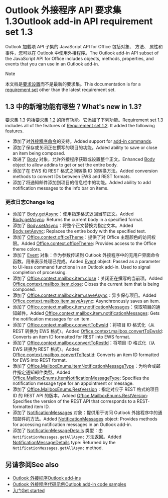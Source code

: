 # <a name="outlook-add-in-api-requirement-set-13"></a><span data-ttu-id="00f87-101">Outlook 外接程序 API 要求集 1.3</span><span class="sxs-lookup"><span data-stu-id="00f87-101">Outlook add-in API requirement set 1.3</span></span>

<span data-ttu-id="00f87-102">Outlook 加载项 API 子集的 JavaScript API for Office 包括对象、 方法、 属性和事件，您可以在 Outlook 中使用外接程序。</span><span class="sxs-lookup"><span data-stu-id="00f87-102">The Outlook add-in API subset of the JavaScript API for Office includes objects, methods, properties, and events that you can use in an Outlook add-in.</span></span>

> [!NOTE]
> <span data-ttu-id="00f87-103">本文档是[要求设置](/javascript/office/requirement-sets/outlook-api-requirement-sets)而不是最新的要求集。</span><span class="sxs-lookup"><span data-stu-id="00f87-103">This documentation is for a [requirement set](/javascript/office/requirement-sets/outlook-api-requirement-sets) other than the latest requirement set.</span></span> 

## <a name="whats-new-in-13"></a><span data-ttu-id="00f87-104">1.3 中的新增功能有哪些？</span><span class="sxs-lookup"><span data-stu-id="00f87-104">What's new in 1.3?</span></span>

<span data-ttu-id="00f87-p101">要求集 1.3 包括[要求集 1.2](../requirement-set-1.2/outlook-requirement-set-1.2.md) 的所有功能。它添加了下列功能。</span><span class="sxs-lookup"><span data-stu-id="00f87-p101">Requirement set 1.3 includes all of the features of [Requirement set 1.2](../requirement-set-1.2/outlook-requirement-set-1.2.md). It added the following features.</span></span>

- <span data-ttu-id="00f87-107">添加了对[外接程序命令](https://docs.microsoft.com/outlook/add-ins/add-in-commands-for-outlook)的支持。</span><span class="sxs-lookup"><span data-stu-id="00f87-107">Added support for [add-in commands](https://docs.microsoft.com/outlook/add-ins/add-in-commands-for-outlook).</span></span>
- <span data-ttu-id="00f87-108">添加了保存或关闭正在撰写的项目的功能。</span><span class="sxs-lookup"><span data-stu-id="00f87-108">Added ability to save or close an item being composed.</span></span>
- <span data-ttu-id="00f87-109">改进了 [Body](/javascript/api/outlook_1_3/office.body) 对象，允许外接程序获取或设置整个正文。</span><span class="sxs-lookup"><span data-stu-id="00f87-109">Enhanced [Body](/javascript/api/outlook_1_3/office.body) object to allow addins to get or set the entire body.</span></span>
- <span data-ttu-id="00f87-110">添加了在 EWS 和 REST 格式之间转换 ID 的转换方法。</span><span class="sxs-lookup"><span data-stu-id="00f87-110">Added conversion methods to convert IDs between EWS and REST formats.</span></span>
- <span data-ttu-id="00f87-111">添加了将通知邮件添加到项目的信息栏中的功能。</span><span class="sxs-lookup"><span data-stu-id="00f87-111">Added ability to add notification messages to the info bar on items.</span></span>

### <a name="change-log"></a><span data-ttu-id="00f87-112">更改日志</span><span class="sxs-lookup"><span data-stu-id="00f87-112">Change log</span></span>

- <span data-ttu-id="00f87-113">添加了 [Body.getAsync](/javascript/api/outlook_1_3/office.body#getasync-coerciontype--options--callback-)：使用指定格式返回当前正文。</span><span class="sxs-lookup"><span data-stu-id="00f87-113">Added [Body.getAsync](/javascript/api/outlook_1_3/office.body#getasync-coerciontype--options--callback-): Returns the current body in a specified format.</span></span>
- <span data-ttu-id="00f87-114">添加了 [Body.setAsync](/javascript/api/outlook_1_3/office.body#setasync-data--options--callback-)：将整个正文替换为指定文本。</span><span class="sxs-lookup"><span data-stu-id="00f87-114">Added [Body.setAsync](/javascript/api/outlook_1_3/office.body#setasync-data--options--callback-): Replaces the entire body with the specified text.</span></span>
- <span data-ttu-id="00f87-115">添加了 [Office.context.officeTheme](office.context.md#officetheme-object)：提供了对 Office 主题颜色的访问权限。</span><span class="sxs-lookup"><span data-stu-id="00f87-115">Added [Office.context.officeTheme](office.context.md#officetheme-object): Provides access to the Office theme colors.</span></span>
- <span data-ttu-id="00f87-p102">添加了 [Event](/javascript/api/office/office.addincommands.event) 对象：作为参数传递到 Outlook 外接程序中的无用户界面命令函数。用来表示处理已完成。</span><span class="sxs-lookup"><span data-stu-id="00f87-p102">Added [Event](/javascript/api/office/office.addincommands.event) object: Passed as a parameter to UI-less command functions in an Outlook add-in. Used to signal completion of processing.</span></span>
- <span data-ttu-id="00f87-118">添加了 [Office.context.mailbox.item.close](office.context.mailbox.item.md#close)：关闭正在撰写的当前项。</span><span class="sxs-lookup"><span data-stu-id="00f87-118">Added [Office.context.mailbox.item.close](office.context.mailbox.item.md#close): Closes the current item that is being composed.</span></span>
- <span data-ttu-id="00f87-119">添加了 [Office.context.mailbox.item.saveAsync](office.context.mailbox.item.md#saveasyncoptions-callback)：异步保存项目。</span><span class="sxs-lookup"><span data-stu-id="00f87-119">Added [Office.context.mailbox.item.saveAsync](office.context.mailbox.item.md#saveasyncoptions-callback): Asynchronously saves an item.</span></span>
- <span data-ttu-id="00f87-120">添加了 [Office.context.mailbox.item.notificationMessages](office.context.mailbox.item.md#notificationmessages-notificationmessagesjavascriptapioutlook13officenotificationmessages)：获取项目的通知邮件。</span><span class="sxs-lookup"><span data-stu-id="00f87-120">Added [Office.context.mailbox.item.notificationMessages](office.context.mailbox.item.md#notificationmessages-notificationmessagesjavascriptapioutlook13officenotificationmessages): Gets the notification messages for an item.</span></span>
- <span data-ttu-id="00f87-121">添加了 [Office.context.mailbox.convertToEwsId](office.context.mailbox.md#converttoewsiditemid-restversion--string)：将项目 ID 格式化（从 REST 转换为 EWS 格式）。</span><span class="sxs-lookup"><span data-stu-id="00f87-121">Added [Office.context.mailbox.convertToEwsId](office.context.mailbox.md#converttoewsiditemid-restversion--string): Converts an item ID formatted for REST into EWS format.</span></span>
- <span data-ttu-id="00f87-122">添加了 [Office.context.mailbox.convertToRestId](office.context.mailbox.md#converttorestiditemid-restversion--string)：将项目 ID 格式化（从 EWS 转换为 REST 格式）。</span><span class="sxs-lookup"><span data-stu-id="00f87-122">Added [Office.context.mailbox.convertToRestId](office.context.mailbox.md#converttorestiditemid-restversion--string): Converts an item ID formatted for EWS into REST format.</span></span>
- <span data-ttu-id="00f87-123">添加了 [Office.MailboxEnums.ItemNotificationMessageType](/javascript/api/outlook_1_3/office.mailboxenums.itemnotificationmessagetype)：为约会或邮件指定通知邮件类型。</span><span class="sxs-lookup"><span data-stu-id="00f87-123">Added [Office.MailboxEnums.ItemNotificationMessageType](/javascript/api/outlook_1_3/office.mailboxenums.itemnotificationmessagetype): Specifies the notification message type for an appointment or message.</span></span>
- <span data-ttu-id="00f87-124">添加了 [Office.MailboxEnums.RestVersion](/javascript/api/outlook_1_3/office.mailboxenums.restversion)：指定对应于 REST 格式的项目 ID 的 REST API 的版本。</span><span class="sxs-lookup"><span data-stu-id="00f87-124">Added [Office.MailboxEnums.RestVersion](/javascript/api/outlook_1_3/office.mailboxenums.restversion): Specifies the version of the REST API that corresponds to a REST-formatted item ID.</span></span>
- <span data-ttu-id="00f87-125">添加了 [NotificationMessages](/javascript/api/outlook_1_3/office.notificationmessages) 对象：提供用于访问 Outlook 外接程序中的通知邮件的方法。</span><span class="sxs-lookup"><span data-stu-id="00f87-125">Added [NotificationMessages](/javascript/api/outlook_1_3/office.notificationmessages) object: Provides methods for accessing notification messages in an Outlook add-in.</span></span>
- <span data-ttu-id="00f87-126">添加了 [NotificationMessageDetails](/javascript/api/outlook_1_3/office.notificationmessagedetails) 类型：由 `NotificationMessages.getAllAsync` 方法返回。</span><span class="sxs-lookup"><span data-stu-id="00f87-126">Added [NotificationMessageDetails](/javascript/api/outlook_1_3/office.notificationmessagedetails) type: Returned by the `NotificationMessages.getAllAsync` method.</span></span>

## <a name="see-also"></a><span data-ttu-id="00f87-127">另请参阅</span><span class="sxs-lookup"><span data-stu-id="00f87-127">See also</span></span>

- [<span data-ttu-id="00f87-128">Outlook 外接程序</span><span class="sxs-lookup"><span data-stu-id="00f87-128">Outlook add-ins</span></span>](https://docs.microsoft.com/outlook/add-ins/)
- [<span data-ttu-id="00f87-129">Outlook 外接程序代码示例</span><span class="sxs-lookup"><span data-stu-id="00f87-129">Outlook add-in code samples</span></span>](https://developer.microsoft.com/outlook/gallery/?filterBy=Outlook,Samples,Add-ins)
- [<span data-ttu-id="00f87-130">入门</span><span class="sxs-lookup"><span data-stu-id="00f87-130">Get started</span></span>](https://docs.microsoft.com/outlook/add-ins/quick-start)